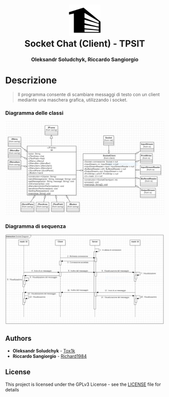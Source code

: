 <h1 align="center">
  <img src="https://raw.githubusercontent.com/ITISEnricoFermi/archivio-digitale-client/81041b2932b032ead156777a6927efe1925b52ca/static/shortcut/safari-pinned-tab.svg?sanitize=true" height="100"><br/>
  <span>Socket Chat (Client) - TPSIT</span>
</h1>
<h3 align="center">Oleksandr Soludchyk, Riccardo Sangiorgio</h3>

# Descrizione

> Il programma consente di scambiare messaggi di testo con un client mediante una maschera grafica, utilizzando i socket.

### Diagramma delle classi

<img src="https://raw.githubusercontent.com/ITISEnricoFermi/socket-chat-client/master/diagrams/Class%20Diagram.JPG" alt="Class Diagram">

### Diagramma di sequenza
<img src="https://raw.githubusercontent.com/ITISEnricoFermi/socket-chat-client/master/diagrams/Sequence%20Diagram.JPG" alt="Sequence Diagram">

## Authors

* **Oleksandr Soludchyk** - [Tox1k](https://github.com/Tox1k)
* **Riccardo Sangiorgio** - [Richard1984](https://github.com/Richard1984/)

## License

This project is licensed under the GPLv3 License - see the [LICENSE](LICENSE) file for details
